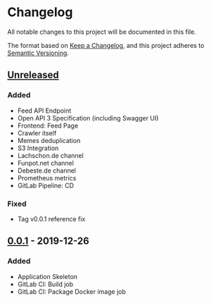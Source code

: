 # Changelog

All notable changes to this project will be documented in this file.

The format based on [Keep a Changelog](https://keepachangelog.com/en/1.0.0/),
and this project adheres to [Semantic Versioning](https://semver.org/spec/v2.0.0.html).

## [Unreleased]
### Added
- Feed API Endpoint
- Open API 3 Specification (including Swagger UI)
- Frontend: Feed Page
- Crawler itself
- Memes deduplication
- S3 Integration
- Lachschon.de channel
- Funpot.net channel
- Debeste.de channel
- Prometheus metrics
- GitLab Pipeline: CD

### Fixed
- Tag v0.0.1 reference fix

## [0.0.1] - 2019-12-26
### Added
- Application Skeleton
- GitLab CI: Build job
- GitLab CI: Package Docker image job

[unreleased]: https://gitlab.com/ruslanys/ifunny/compare/v0.0.1...HEAD
[0.0.1]: https://gitlab.com/ruslanys/ifunny/-/tags/v0.0.1
